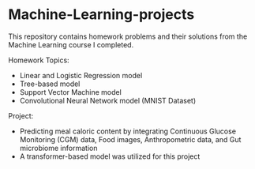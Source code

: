 # Machine-Learning-projects
This repository contains homework problems and their solutions from the Machine Learning course I completed.

Homework Topics:
* Linear and Logistic Regression model
* Tree-based model
* Support Vector Machine model
* Convolutional Neural Network model (MNIST Dataset)
  
Project:
* Predicting meal caloric content by integrating Continuous Glucose Monitoring (CGM) data, Food images, Anthropometric data, and Gut microbiome information
* A transformer-based model was utilized for this project
